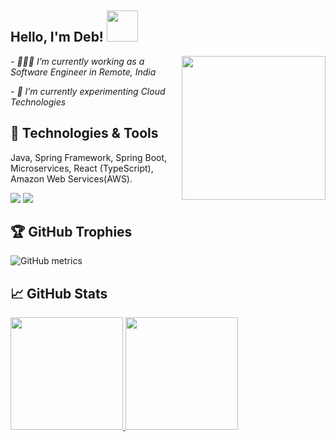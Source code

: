 <h2> Hello, I'm Deb! <img src="https://media.giphy.com/media/12oufCB0MyZ1Go/giphy.gif" width="50"></h2>
<img align='right' src="https://media.giphy.com/media/M9gbBd9nbDrOTu1Mqx/giphy.gif" width="230" height="230">
<p><em> - 🧑🏻‍💻 I’m currently working as a Software Engineer in Remote, India</em></p>
<p><em> - 🔭 I’m currently experimenting Cloud Technologies </em></p>



## 🔧 Technologies & Tools

Java, Spring Framework, Spring Boot, Microservices, React (TypeScript), Amazon Web Services(AWS).

![](https://img.shields.io/badge/Editor-IntelliJ_IDEA-informational?style=flat&logo=intellij-idea&logoColor=white&color=2bbc8a)
![](https://img.shields.io/badge/Tools-Docker-informational?style=flat&logo=docker&logoColor=white&color=2bbc8a)



## 🏆 GitHub Trophies


![GitHub metrics](https://metrics.lecoq.io/amideb) 



## &#x1f4c8; GitHub Stats

<a href="https://github.com/amideb">
  <img height="180em" src="https://github-readme-stats.vercel.app/api?username=amideb&theme=buefy&show_icons=true" />
  <img height="180em" src="https://github-readme-stats.vercel.app/api/top-langs/?username=amideb&theme=buefy&layout=compact" />
</a>



